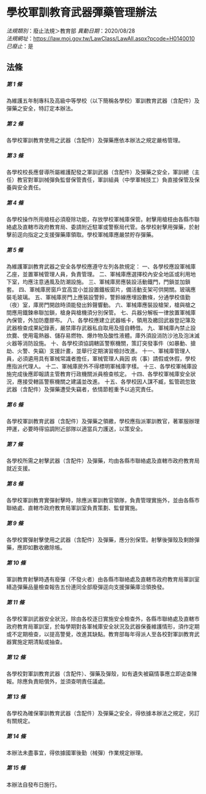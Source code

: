 # 學校軍訓教育武器彈藥管理辦法

*法規類別*：廢止法規＞教育部
*異動日期*：2020/08/28  
*法規網址*：https://law.moj.gov.tw/LawClass/LawAll.aspx?pcode=H0140010
*已廢止*：是


## 法條
##### 第 1 條
為維護五年制專科及高級中等學校（以下簡稱各學校）軍訓教育武器（含配件）及彈藥之安全，特訂定本辦法。

##### 第 2 條
各學校軍訓教育使用之武器（含配件）及彈藥應依本辦法之規定嚴格管理。

##### 第 3 條
各學校校長應督導所屬維護配發之軍訓武器（含配件）及彈藥之安全，軍訓總（主任）教官對軍訓械彈負監督保管責任，軍訓組員（中學軍械技工）負直接保管及保養與安全責任。

##### 第 4 條
各學校操作所用槍枝必須廢除功能，存放學校軍械庫保管。射擊用槍枝由各縣市聯絡處及直轄市政府教育局、委請附近駐軍或警察局代管。各學校射擊用彈藥，於射擊前逕向指定之支援彈藥庫領取。學校軍械庫應嚴禁貯存彈藥。

##### 第 5 條
為維護軍訓教育武器之安全各學校應遵守左列各款規定：
一、各學校應設軍械庫乙座，並置軍械管理人員，負責管理。
二、軍械庫應選擇校內安全地區或利用地下室，均應注意通風及防潮設施。
三、軍械庫房應裝設活動鐵門，門鎖並加鎖套。
四、軍械庫房窗戶宜高宜小並設置鐵板窗片，備活動支架可供開關。玻璃應裝毛玻璃。
五、軍械庫房門上應裝設警鈴，警鈴線應埋設數條，分通學校值勤（夜）室，庫房門開啟時須能發出鈴聲響動。
六、軍械庫應裝設槍架，槍與槍之間應用鐵鍊串聯加鎖，槍身與槍機須分別保管。
七、兵器分解板一律放置軍械庫內保管，外加防塵膠布。
八、各學校應建立武器帳卡，領用及繳回武器登記簿及武器檢查成果紀錄表，嚴禁庫存武器私自取用及擅自轉借。
九、軍械庫內禁止設炊爨、使用電熱器、儲存易燃物、爆炸物及酸性液體。庫外須設消防沙池及泡沫滅火器等消防設施。
十、各學校須協調轄區警察機關，策訂突發事件（如暴動、搶劫、火警、失竊）支援計畫，並舉行定期演習檢討改進。
十一、軍械庫管理人員，必須遴用具有軍械常識者擔任，軍械管理人員因 病（事）請假或休假，學校應指派代理人。
十二、軍械庫房外不得標明軍械庫字樣。
十三、各學校軍械庫設施完成後應即報請主管教育行政機關派員檢查核定。
十四、各學校軍械庫安全狀況，應接受轄區警察機關之建議並改進。
十五、各學校因人謀不臧，監管疏忽致武器（含配件）及彈藥遭受失竊者，依情節輕重予以追究責任。

##### 第 6 條
各學校軍訓教育武器（含配件）及彈藥之領繳，學校應指派軍訓教官，著軍服辦理押運，必要時得協調附近部隊以適當兵力護送，以策安全。

##### 第 7 條
各學校所需之射擊武器（含配件）及彈藥，均由各縣市聯絡處及直轄市政府教育局就近支援。

##### 第 8 條
各學校軍訓教育實彈射擊時，除應派軍訓教官領隊，負責管理實施外，並由各縣市聯絡處、直轄市政府教育局軍訓室負責策劃、監督實施。

##### 第 9 條
各學校實彈射擊使用之武器（含配件）及彈藥，應分別保管。射擊後彈殼及剩餘彈藥，應即如數收繳除帳。

##### 第 10 條
軍訓教育射擊時遇有廢彈（不發火者）由各縣市聯絡處及直轄市政府教育局軍訓室繕造彈藥品量檢查報告五份連同全部廢彈逕向支援彈藥庫洽領換發。

##### 第 11 條
各學校軍訓武器安全狀況，除由各校逐日實施安全檢查外，各縣市聯絡處及直轄市政府教育局軍訓室，於每學期對各軍械庫安全狀況及武器保養維護情形，須作定期或不定期檢查，以提高警覺，改進其缺點。教育部每年得派人至各校對軍訓教育武器實施定期清點或抽查。

##### 第 12 條
各學校對軍訓教育武器（含配件）、彈藥及彈殼，如有遺失被竊情事應立即追查陳報。除應負責賠償外，並須查明責任議處。

##### 第 13 條
各學校為確保軍訓教育武器（含配件）及彈藥之安全，得依據本辦法之規定，另訂有關規定。

##### 第 14 條
本辦法未盡事宜，得依據國軍後勤（械彈）作業規定辦理。

##### 第 15 條
本辦法自發布日施行。


